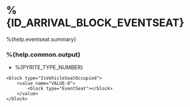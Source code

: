# %{ID_ARRIVAL_BLOCK_EVENTSEAT}

%{help.eventseat.summary}

### %{help.common.output}

-   %{PYRITE_TYPE_NUMBER}

```
<block type="IsVehicleSeatOccupied">
    <value name="VALUE-0">
        <block type="EventSeat"></block>
    </value>
</block>
```